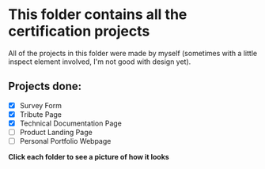 # This folder contains all the certification projects

All of the projects in this folder were made by myself (sometimes with a little
inspect element involved, I'm not good with design yet).

## Projects done:
- [x] Survey Form
- [x] Tribute Page
- [x] Technical Documentation Page
- [ ] Product Landing Page
- [ ] Personal Portfolio Webpage

**Click each folder to see a picture of how it looks**
